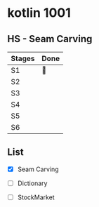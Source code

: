 # kotlin 1001

## HS - Seam Carving 
Stages | Done
-------|------
S1 | :grapes:
S2 |
S3 |
S4 |
S5 |
S6 |


## List

- [x] Seam Carving 
- [ ] Dictionary
- [ ] StockMarket


